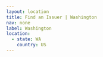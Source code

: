 ```yaml
---
layout: location
title: Find an Issuer | Washington
nav: none
label: Washington
location:
  - state: WA
    country: US
---
```

